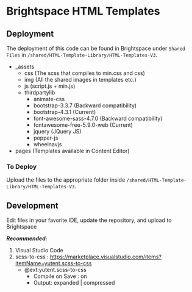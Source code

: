 # Brightspace HTML Templates

## Deployment

The deployment of this code can be found in Brightspace under `Shared Files` in `/shared/HTML-Template-Library/HTML-Templates-V3`.

<ul>
    <li>_assets
        <ul>
            <li>css (The scss that compiles to min.css and css)</li>
            <li>img (All the shared images in templates etc.)</li>
            <li>js (script.js + min.js)</li>
            <li>thirdpartylib
            <ul>
                <li>animate-css</li>
                <li>bootstrap-3.3.7 (Backward compatibility)</li>
                <li>bootstrap-4.3.1 (Current)</li>
                <li>font-awesome-sass-4.7.0 (Backward compatibility)</li>
                <li>fontawesome-free-5.9.0-web (Current)</li>
                <li>jquery (JQuery JS)</li>
                <li>popper-js</li>
                <li>wheelnavjs</li>
            </ul>  
            </li>
        </ul>
    </li>
    <li>pages (Templates available in Content Editor)</li>
</ul>

### To Deploy

Upload the files to the appropriate folder inside `/shared/HTML-Template-Library/HTML-Templates-V3`.

## Development

Edit files in your favorite IDE, update the repository, and upload to Brightspace

***Recommended:*** 
1. Visual Studio Code
2. scss-to-css : https://marketplace.visualstudio.com/items?itemName=yutent.scss-to-css
    - @ext:yutent.scss-to-css
        - Compile on Save : on
        - Output: expanded | compressed
